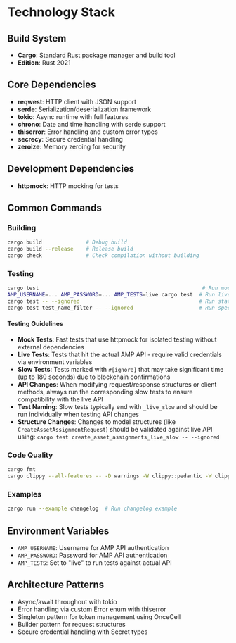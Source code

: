 # Technology Stack

## Build System
- **Cargo**: Standard Rust package manager and build tool
- **Edition**: Rust 2021

## Core Dependencies
- **reqwest**: HTTP client with JSON support
- **serde**: Serialization/deserialization framework
- **tokio**: Async runtime with full features
- **chrono**: Date and time handling with serde support
- **thiserror**: Error handling and custom error types
- **secrecy**: Secure credential handling
- **zeroize**: Memory zeroing for security

## Development Dependencies
- **httpmock**: HTTP mocking for tests

## Common Commands

### Building
```bash
cargo build              # Debug build
cargo build --release    # Release build
cargo check              # Check compilation without building
```

### Testing
```bash
cargo test                                                    # Run mocked tests only
AMP_USERNAME=... AMP_PASSWORD=... AMP_TESTS=live cargo test  # Run live API tests
cargo test -- --ignored                                      # Run state-changing tests
cargo test test_name_filter -- --ignored                     # Run specific slow/ignored tests
```

#### Testing Guidelines
- **Mock Tests**: Fast tests that use httpmock for isolated testing without external dependencies
- **Live Tests**: Tests that hit the actual AMP API - require valid credentials via environment variables
- **Slow Tests**: Tests marked with `#[ignore]` that may take significant time (up to 180 seconds) due to blockchain confirmations
- **API Changes**: When modifying request/response structures or client methods, always run the corresponding slow tests to ensure compatibility with the live API
- **Test Naming**: Slow tests typically end with `_live_slow` and should be run individually when testing API changes
- **Structure Changes**: Changes to model structures (like `CreateAssetAssignmentRequest`) should be validated against live API using: `cargo test create_asset_assignments_live_slow -- --ignored`

### Code Quality
```bash
cargo fmt                                                                                                    # Format code
cargo clippy --all-features -- -D warnings -W clippy::pedantic -W clippy::nursery -W rust-2018-idioms     # Run linter with comprehensive checks
```

### Examples
```bash
cargo run --example changelog  # Run changelog example
```

## Environment Variables
- `AMP_USERNAME`: Username for AMP API authentication
- `AMP_PASSWORD`: Password for AMP API authentication  
- `AMP_TESTS`: Set to "live" to run tests against actual API

## Architecture Patterns
- Async/await throughout with tokio
- Error handling via custom Error enum with thiserror
- Singleton pattern for token management using OnceCell
- Builder pattern for request structures
- Secure credential handling with Secret types